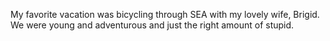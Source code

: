 My favorite vacation was bicycling through SEA with my lovely wife, Brigid.
We were young and adventurous and just the right amount of stupid.
